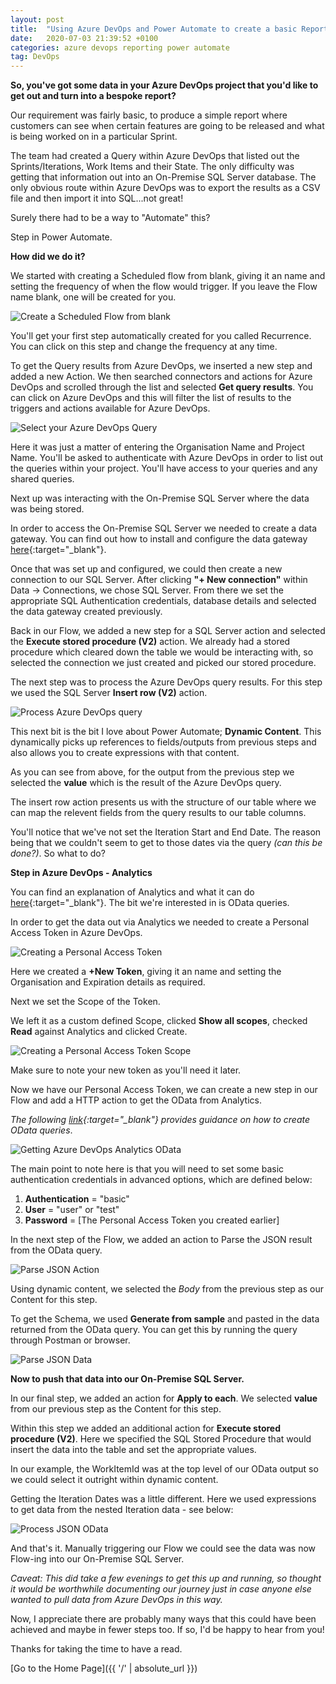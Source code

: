 ```yaml
---
layout: post
title:  "Using Azure DevOps and Power Automate to create a basic Report"
date:   2020-07-03 21:39:52 +0100
categories: azure devops reporting power automate
tag: DevOps
---
```


**So, you've got some data in your Azure DevOps project that you'd like to get out and turn into a bespoke report?**

Our requirement was fairly basic, to produce a simple report where customers can see when certain features are going to be released and what is being worked on in a particular Sprint.

The team had created a Query within Azure DevOps that listed out the Sprints/Iterations, Work Items and their State.  The only difficulty was getting that information out into an On-Premise SQL Server database.  The only obvious route within Azure DevOps was to export the results as a CSV file and then import it into SQL...not great!

Surely there had to be a way to "Automate" this?

Step in Power Automate.

**How did we do it?**

We started with creating a Scheduled flow from blank, giving it an name and setting the frequency of when the flow would trigger.  If you leave the Flow name blank, one will be created for you.

<img src="/images/ScheduledFlowDevOps.png" alt="Create a Scheduled Flow from blank" />

You'll get your first step automatically created for you called Recurrence.  You can click on this step and change the frequency at any time.

To get the Query results from Azure DevOps, we inserted a new step and added a new Action.  We then searched connectors and actions for Azure DevOps and scrolled through the list and selected **Get query results**.  You can click on Azure DevOps and this will filter the list of results to the triggers and actions available for Azure DevOps.

<img src="/images/ActionAzureDevOpsQuery.png" alt="Select your Azure DevOps Query" />

Here it was just a matter of entering the Organisation Name and Project Name.  You'll be asked to authenticate with Azure DevOps in order to list out the queries within your project.  You'll have access to your queries and any shared queries.

Next up was interacting with the On-Premise SQL Server where the data was being stored.

In order to access the On-Premise SQL Server we needed to create a data gateway.  You can find out how to install and configure the data gateway [here](https://docs.microsoft.com/en-us/power-automate/gateway-reference){:target="_blank"}.

Once that was set up and configured, we could then create a new connection to our SQL Server.  After clicking **"+ New connection"** within Data -> Connections, we chose SQL Server.  From there we set the appropriate SQL Authentication credentials, database details and selected the data gateway created previously.

Back in our Flow, we added a new step for a SQL Server action and selected the **Execute stored procedure (V2)** action.  We already had a stored procedure which cleared down the table we would be interacting with, so selected the connection we just created and picked our stored procedure.

The next step was to process the Azure DevOps query results.  For this step we used the SQL Server **Insert row (V2)** action.

<img src="/images/ProcessAzureDevOpsQuery.png" alt="Process Azure DevOps query" />

This next bit is the bit I love about Power Automate; **Dynamic Content**.  This dynamically picks up references to fields/outputs from previous steps and also allows you to create expressions with that content.

As you can see from above, for the output from the previous step we selected the **value** which is the result of the Azure DevOps query.

The insert row action presents us with the structure of our table where we can map the relevent fields from the query results to our table columns.

You'll notice that we've not set the Iteration Start and End Date.  The reason being that we couldn't seem to get to those dates via the query *(can this be done?)*.  So what to do?

**Step in Azure DevOps - Analytics**

You can find an explanation of Analytics and what it can do [here](https://docs.microsoft.com/en-us/azure/devops/report/powerbi/what-is-analytics?view=azure-devops){:target="_blank"}.  The bit we're interested in is OData queries.

In order to get the data out via Analytics we needed to create a Personal Access Token in Azure DevOps.

<img src="/images/PAT.png" alt="Creating a Personal Access Token" />

Here we created a **+New Token**, giving it an name and setting the Organisation and Expiration details as required.

Next we set the Scope of the Token.

We left it as a custom defined Scope, clicked **Show all scopes**, checked **Read** against Analytics and clicked Create.

<img src="/images/PATScope.png" alt="Creating a Personal Access Token Scope" />

Make sure to note your new token as you'll need it later.

Now we have our Personal Access Token, we can create a new step in our Flow and add a HTTP action to get the OData from Analytics.

*The following [link](https://docs.microsoft.com/en-us/azure/devops/report/extend-analytics/wit-analytics?view=azure-devops){:target="_blank"} provides guidance on how to create OData queries*.

<img src="/images/HTTPRequestOData.png" alt="Getting Azure DevOps Analytics OData" />

The main point to note here is that you will need to set some basic authentication credentials in advanced options, which are defined below:

1. **Authentication** = "basic"
2. **User** = "user" or "test"
3. **Password** = [The Personal Access Token you created earlier]

In the next step of the Flow, we added an action to Parse the JSON result from the OData query.

<img src="/images/ParseJSONAction.png" alt="Parse JSON Action" />

Using dynamic content, we selected the *Body* from the previous step as our Content for this step.

To get the Schema, we used **Generate from sample** and pasted in the data returned from the OData query.  You can get this by running the query through Postman or browser.

<img src="/images/ParseJSONData.png" alt="Parse JSON Data" />

**Now to push that data into our On-Premise SQL Server.**

In our final step, we added an action for **Apply to each**.  We selected **value** from our previous step as the Content for this step.

Within this step we added an additional action for **Execute stored procedure (V2)**.  Here we specified the SQL Stored Procedure that would insert the data into the table and set the appropriate values.

In our example, the WorkItemId was at the top level of our OData output so we could select it outright within dynamic content.

Getting the Iteration Dates was a little different.  Here we used expressions to get data from the nested Iteration data - see below:

<img src="/images/ProcessJSONOData.png" alt="Process JSON OData" />

And that's it.  Manually triggering our Flow we could see the data was now Flow-ing into our On-Premise SQL Server.

*Caveat: This did take a few evenings to get this up and running, so thought it would be worthwhile documenting our journey just in case anyone else wanted to pull data from Azure DevOps in this way.*

Now, I appreciate there are probably many ways that this could have been achieved and maybe in fewer steps too.  If so, I'd be happy to hear from you!

Thanks for taking the time to have a read.

[Go to the Home Page]({{ '/' | absolute_url }})